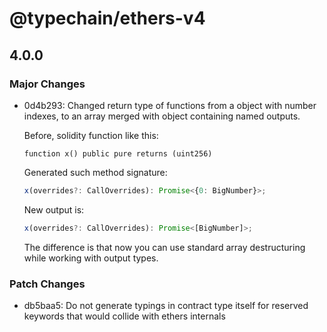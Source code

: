# @typechain/ethers-v4

## 4.0.0
### Major Changes

- 0d4b293: Changed return type of functions from a object with number indexes, to an array merged with object containing named
  outputs.
  
  Before, solidity function like this:
  
  ```
  function x() public pure returns (uint256)
  ```
  
  Generated such method signature:
  
  ```typescript
  x(overrides?: CallOverrides): Promise<{0: BigNumber}>;
  ```
  
  New output is:
  
  ```typescript
  x(overrides?: CallOverrides): Promise<[BigNumber]>;
  ```
  
  The difference is that now you can use standard array destructuring while working with output types.

### Patch Changes

- db5baa5: Do not generate typings in contract type itself for reserved keywords that would collide with ethers internals
